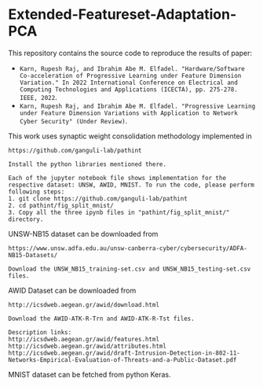 # Extended-Featureset-Adaptation-PCA

This repository contains the source code to reproduce the results of paper:
- `Karn, Rupesh Raj, and Ibrahim Abe M. Elfadel. "Hardware/Software Co-acceleration of Progressive Learning under Feature Dimension Variation." In 2022 International Conference on Electrical and Computing Technologies and Applications (ICECTA), pp. 275-278. IEEE, 2022`.
- `Karn, Rupesh Raj, and Ibrahim Abe M. Elfadel. "Progressive Learning under Feature Dimension Variations with Application to Network Cyber Security" (Under Review)`.

This work uses synaptic weight consolidation methodology implemented in 

    https://github.com/ganguli-lab/pathint
    
    Install the python libraries mentioned there.
    
    Each of the jupyter notebook file shows implementation for the respective dataset: UNSW, AWID, MNIST. To run the code, please perform following steps:
    1. git clone https://github.com/ganguli-lab/pathint
    2. cd pathint/fig_split_mnist/
    3. Copy all the three ipynb files in "pathint/fig_split_mnist/" directory.

UNSW-NB15 dataset can be downloaded from

    https://www.unsw.adfa.edu.au/unsw-canberra-cyber/cybersecurity/ADFA-NB15-Datasets/

    Download the UNSW_NB15_training-set.csv and UNSW_NB15_testing-set.csv files.
    
AWID Dataset can be downloaded from 

    http://icsdweb.aegean.gr/awid/download.html 
    
    Download the AWID-ATK-R-Trn and AWID-ATK-R-Tst files. 
    
    Description links:     
    http://icsdweb.aegean.gr/awid/features.html 
    http://icsdweb.aegean.gr/awid/attributes.html
    http://icsdweb.aegean.gr/awid/draft-Intrusion-Detection-in-802-11-Networks-Empirical-Evaluation-of-Threats-and-a-Public-Dataset.pdf
    
MNIST dataset can be fetched from python Keras.
